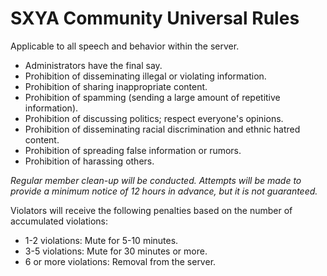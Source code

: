 # SXYA Community Universal Rules

Applicable to all speech and behavior within the server.

- Administrators have the final say.
- Prohibition of disseminating illegal or violating information.
- Prohibition of sharing inappropriate content.
- Prohibition of spamming (sending a large amount of repetitive information).
- Prohibition of discussing politics; respect everyone's opinions.
- Prohibition of disseminating racial discrimination and ethnic hatred content.
- Prohibition of spreading false information or rumors.
- Prohibition of harassing others.

_Regular member clean-up will be conducted. Attempts will be made to provide a minimum notice of 12 hours in advance,
but it is not guaranteed._

Violators will receive the following penalties based on the number of accumulated violations:

- 1-2 violations: Mute for 5-10 minutes.
- 3-5 violations: Mute for 30 minutes or more.
- 6 or more violations: Removal from the server.

